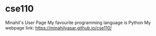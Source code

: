 # cse110
Minahil's User Page
My favourite programming language is Python
My webpage link: https://minahilyasar.github.io/cse110/
